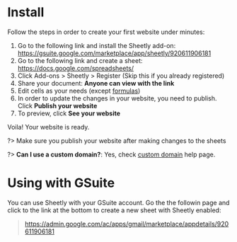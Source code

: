 # Install

Follow the steps in order to create your first website under minutes:

1. Go to the following link and install the Sheetly add-on: https://gsuite.google.com/marketplace/app/sheetly/920611906181
2. Go to the following link and create a sheet: https://docs.google.com/spreadsheets/
3. Click Add-ons > Sheetly > Register (Skip this if you already registered)
4. Share your document: <b>Anyone can view with the link</b>
5. Edit cells as your needs (except <u>formulas</u>)
6. In order to update the changes in your website, you need to publish. Click <b>Publish your website</b>
7. To preview, click <b>See your website</b>

Voila! Your website is ready.

?> Make sure you publish your website after making changes to the sheets

?> **Can I use a custom domain?**: Yes, check [custom domain](/customdomain.md) help page.

# Using with GSuite

You can use Sheetly with your GSuite account. Go the the followin page and click to the link at the bottom to create a new sheet with Sheetly enabled:

> https://admin.google.com/ac/apps/gmail/marketplace/appdetails/920611906181
